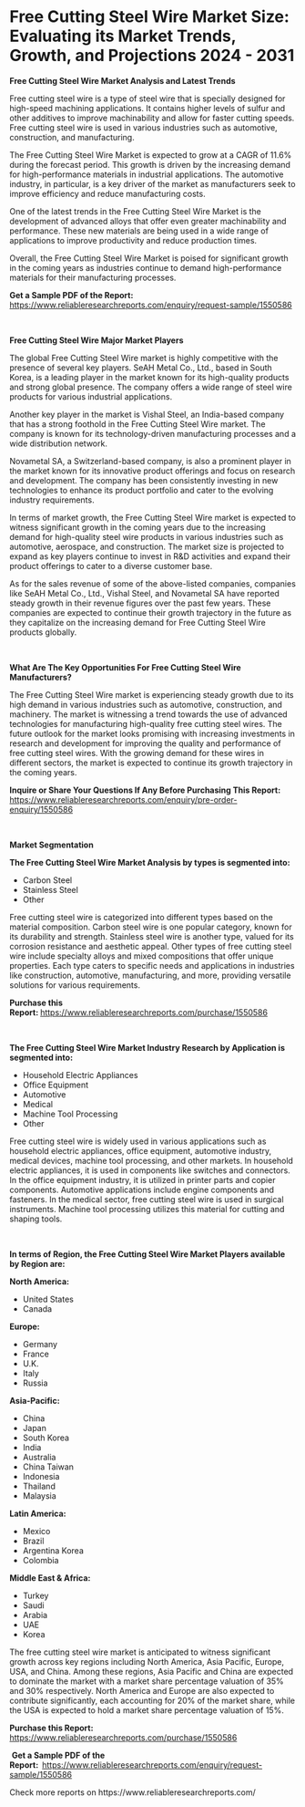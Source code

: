 <p><h1>Free Cutting Steel Wire Market Size: Evaluating its Market Trends, Growth, and Projections 2024 - 2031</h1></p><p><strong>Free Cutting Steel Wire Market Analysis and Latest Trends</strong></p>
<p><p>Free cutting steel wire is a type of steel wire that is specially designed for high-speed machining applications. It contains higher levels of sulfur and other additives to improve machinability and allow for faster cutting speeds. Free cutting steel wire is used in various industries such as automotive, construction, and manufacturing.</p><p>The Free Cutting Steel Wire Market is expected to grow at a CAGR of 11.6% during the forecast period. This growth is driven by the increasing demand for high-performance materials in industrial applications. The automotive industry, in particular, is a key driver of the market as manufacturers seek to improve efficiency and reduce manufacturing costs.</p><p>One of the latest trends in the Free Cutting Steel Wire Market is the development of advanced alloys that offer even greater machinability and performance. These new materials are being used in a wide range of applications to improve productivity and reduce production times.</p><p>Overall, the Free Cutting Steel Wire Market is poised for significant growth in the coming years as industries continue to demand high-performance materials for their manufacturing processes.</p></p>
<p><strong>Get a Sample PDF of the Report:&nbsp;</strong> <a href="https://www.reliableresearchreports.com/enquiry/request-sample/1550586">https://www.reliableresearchreports.com/enquiry/request-sample/1550586</a></p>
<p>&nbsp;</p>
<p><strong>Free Cutting Steel Wire Major Market Players</strong></p>
<p><p>The global Free Cutting Steel Wire market is highly competitive with the presence of several key players. SeAH Metal Co., Ltd., based in South Korea, is a leading player in the market known for its high-quality products and strong global presence. The company offers a wide range of steel wire products for various industrial applications.</p><p>Another key player in the market is Vishal Steel, an India-based company that has a strong foothold in the Free Cutting Steel Wire market. The company is known for its technology-driven manufacturing processes and a wide distribution network.</p><p>Novametal SA, a Switzerland-based company, is also a prominent player in the market known for its innovative product offerings and focus on research and development. The company has been consistently investing in new technologies to enhance its product portfolio and cater to the evolving industry requirements.</p><p>In terms of market growth, the Free Cutting Steel Wire market is expected to witness significant growth in the coming years due to the increasing demand for high-quality steel wire products in various industries such as automotive, aerospace, and construction. The market size is projected to expand as key players continue to invest in R&D activities and expand their product offerings to cater to a diverse customer base.</p><p>As for the sales revenue of some of the above-listed companies, companies like SeAH Metal Co., Ltd., Vishal Steel, and Novametal SA have reported steady growth in their revenue figures over the past few years. These companies are expected to continue their growth trajectory in the future as they capitalize on the increasing demand for Free Cutting Steel Wire products globally.</p></p>
<p>&nbsp;</p>
<p><strong>What Are The Key Opportunities For Free Cutting Steel Wire Manufacturers?</strong></p>
<p><p>The Free Cutting Steel Wire market is experiencing steady growth due to its high demand in various industries such as automotive, construction, and machinery. The market is witnessing a trend towards the use of advanced technologies for manufacturing high-quality free cutting steel wires. The future outlook for the market looks promising with increasing investments in research and development for improving the quality and performance of free cutting steel wires. With the growing demand for these wires in different sectors, the market is expected to continue its growth trajectory in the coming years.</p></p>
<p><strong>Inquire or Share Your Questions If Any Before Purchasing This Report:</strong> <a href="https://www.reliableresearchreports.com/enquiry/pre-order-enquiry/1550586">https://www.reliableresearchreports.com/enquiry/pre-order-enquiry/1550586</a></p>
<p>&nbsp;</p>
<p><strong>Market Segmentation</strong></p>
<p><strong>The Free Cutting Steel Wire Market Analysis by types is segmented into:</strong></p>
<p><ul><li>Carbon Steel</li><li>Stainless Steel</li><li>Other</li></ul></p>
<p><p>Free cutting steel wire is categorized into different types based on the material composition. Carbon steel wire is one popular category, known for its durability and strength. Stainless steel wire is another type, valued for its corrosion resistance and aesthetic appeal. Other types of free cutting steel wire include specialty alloys and mixed compositions that offer unique properties. Each type caters to specific needs and applications in industries like construction, automotive, manufacturing, and more, providing versatile solutions for various requirements.</p></p>
<p><strong>Purchase this Report:&nbsp;</strong><a href="https://www.reliableresearchreports.com/purchase/1550586">https://www.reliableresearchreports.com/purchase/1550586</a></p>
<p>&nbsp;</p>
<p><strong>The Free Cutting Steel Wire Market Industry Research by Application is segmented into:</strong></p>
<p><ul><li>Household Electric Appliances</li><li>Office Equipment</li><li>Automotive</li><li>Medical</li><li>Machine Tool Processing</li><li>Other</li></ul></p>
<p><p>Free cutting steel wire is widely used in various applications such as household electric appliances, office equipment, automotive industry, medical devices, machine tool processing, and other markets. In household electric appliances, it is used in components like switches and connectors. In the office equipment industry, it is utilized in printer parts and copier components. Automotive applications include engine components and fasteners. In the medical sector, free cutting steel wire is used in surgical instruments. Machine tool processing utilizes this material for cutting and shaping tools.</p></p>
<p>&nbsp;</p>
<p><strong>In terms of Region, the Free Cutting Steel Wire Market Players available by Region are:</strong></p>
<p>
    <p> <strong> North America: </strong>
        <ul>
            <li>United States</li>
            <li>Canada</li>
        </ul>
        </p> 
    <p> <strong> Europe: </strong>
        <ul>
            <li>Germany</li>
            <li>France</li>
            <li>U.K.</li>
            <li>Italy</li>
            <li>Russia</li>
        </ul>
        </p> 
    <p> <strong> Asia-Pacific: </strong>
        <ul>
            <li>China</li>
            <li>Japan</li>
            <li>South Korea</li>
            <li>India</li>
            <li>Australia</li>
            <li>China Taiwan</li>
            <li>Indonesia</li>
            <li>Thailand</li>
            <li>Malaysia</li>
        </ul>
        </p> 
    <p> <strong> Latin America: </strong>
        <ul>
            <li>Mexico</li>
            <li>Brazil</li>
            <li>Argentina Korea</li>
            <li>Colombia</li>
        </ul>
        </p> 
    <p> <strong> Middle East & Africa: </strong>
        <ul>
            <li>Turkey</li>
            <li>Saudi</li>
            <li>Arabia</li>
            <li>UAE</li>
            <li>Korea</li>
        </ul>
    </p>
    </p>
<p><p>The free cutting steel wire market is anticipated to witness significant growth across key regions including North America, Asia Pacific, Europe, USA, and China. Among these regions, Asia Pacific and China are expected to dominate the market with a market share percentage valuation of 35% and 30% respectively. North America and Europe are also expected to contribute significantly, each accounting for 20% of the market share, while the USA is expected to hold a market share percentage valuation of 15%.</p></p>
<p><strong>Purchase this Report: </strong><a href="https://www.reliableresearchreports.com/purchase/1550586">https://www.reliableresearchreports.com/purchase/1550586</a></p>
<p>&nbsp;<strong>Get a Sample PDF of the Report:&nbsp;&nbsp;</strong><a href="https://www.reliableresearchreports.com/enquiry/request-sample/1550586">https://www.reliableresearchreports.com/enquiry/request-sample/1550586</a></p>
<p><strong></strong></p>
<p>Check more reports on https://www.reliableresearchreports.com/</p>